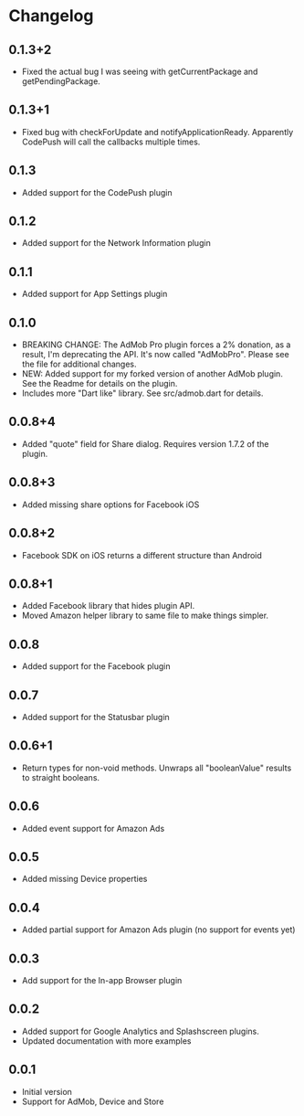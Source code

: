 # Changelog

## 0.1.3+2

- Fixed the actual bug I was seeing with getCurrentPackage and getPendingPackage.

## 0.1.3+1

- Fixed bug with checkForUpdate and notifyApplicationReady. Apparently CodePush will call the callbacks multiple times.

## 0.1.3

- Added support for the CodePush plugin

## 0.1.2

- Added support for the Network Information plugin

## 0.1.1

- Added support for App Settings plugin

## 0.1.0

- BREAKING CHANGE: The AdMob Pro plugin forces a 2% donation, as a result, I'm deprecating the API. It's now called "AdMobPro". Please see the file for additional changes.
- NEW: Added support for my forked version of another AdMob plugin. See the Readme for details on the plugin.
- Includes more "Dart like" library. See src/admob.dart for details.

## 0.0.8+4
 
- Added "quote" field for Share dialog. Requires version 1.7.2 of the plugin.

## 0.0.8+3

- Added missing share options for Facebook iOS

## 0.0.8+2

- Facebook SDK on iOS returns a different structure than Android

## 0.0.8+1

- Added Facebook library that hides plugin API.
- Moved Amazon helper library to same file to make things simpler.

## 0.0.8

- Added support for the Facebook plugin

## 0.0.7

- Added support for the Statusbar plugin

## 0.0.6+1

- Return types for non-void methods. Unwraps all "booleanValue" results to straight booleans.

## 0.0.6

- Added event support for Amazon Ads

## 0.0.5

- Added missing Device properties

## 0.0.4

- Added partial support for Amazon Ads plugin (no support for events yet)

## 0.0.3

- Add support for the In-app Browser plugin

## 0.0.2

- Added support for Google Analytics and Splashscreen plugins.
- Updated documentation with more examples

## 0.0.1

- Initial version
- Support for AdMob, Device and Store
